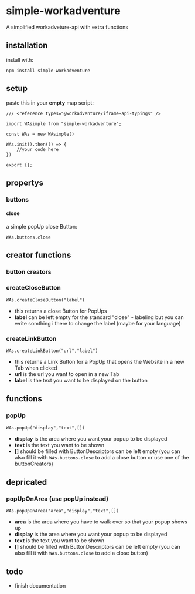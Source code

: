 # simple-workadventure

A simplified workadveture-api with extra functions 

## installation 

install with:

```
npm install simple-workadventure
```

## setup 

paste this in your __empty__ map script:

```
/// <reference types="@workadventure/iframe-api-typings" />

import WAsimple from "simple-workadventure";

const WAs = new WAsimple()

WAs.init().then(() => {
    //your code here
})

export {};
```

## propertys

### buttons

#### close 

a simple popUp close Button:

```
WAs.buttons.close
```

## creator functions

### button creators

### createCloseButton

```
WAs.createCloseButton("label")
```
- this returns a close Button for PopUps
- __label__ can be left empty for the standard "close" - labeling but you can write somthing i there to change the label (maybe for your language)

### createLinkButton

```
WAs.createLinkButton("url","label")
```

- this returns a Link Button for a PopUp that opens the Website in a new Tab when clicked
- __url__ is the url you want to open in a new Tab
- __label__ is the text you want to be displayed on the button


## functions 

### popUp

```
WAs.popUp("display","text",[])
```

- __display__ is the area where you want your popup to be displayed 
- __text__ is the text you want to be shown
- __[]__ should be filled with ButtonDescriptors can be left empty (you can also fill it with ```WAs.buttons.close``` to add a close button or use one of the buttonCreators)

## depricated

### popUpOnArea (use popUp instead)

```
WAs.popUpOnArea("area","display","text",[])
```
- __area__ is the area where you have to walk over so that your popup shows up
- __display__ is the area where you want your popup to be displayed 
- __text__ is the text you want to be shown
- __[]__ should be filled with ButtonDescriptors can be left empty (you can also fill it with ```WAs.buttons.close``` to add a close button)

## todo 

- finish documentation
